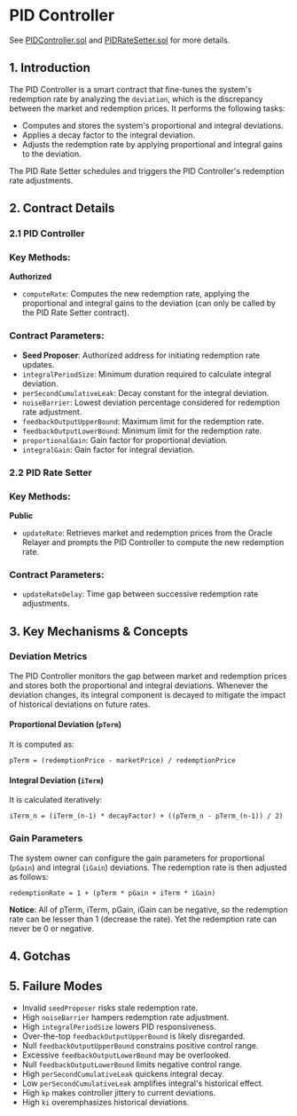 # PID Controller

See [PIDController.sol](/src/contracts/PIDController.sol/contract.PIDController.html) and [PIDRateSetter.sol](/src/contracts/PIDRateSetter.sol/contract.PIDRateSetter.md) for more details.

## 1. Introduction

The PID Controller is a smart contract that fine-tunes the system's redemption rate by analyzing the `deviation`, which is the discrepancy between the market and redemption prices. It performs the following tasks:

- Computes and stores the system's proportional and integral deviations.
- Applies a decay factor to the integral deviation.
- Adjusts the redemption rate by applying proportional and integral gains to the deviation.

The PID Rate Setter schedules and triggers the PID Controller's redemption rate adjustments.

## 2. Contract Details

### 2.1 PID Controller

### Key Methods:

**Authorized**

- `computeRate`: Computes the new redemption rate, applying the proportional and integral gains to the deviation (can only be called by the PID Rate Setter contract).

### Contract Parameters:

- **Seed Proposer**: Authorized address for initiating redemption rate updates.
- `integralPeriodSize`: Minimum duration required to calculate integral deviation.
- `perSecondCumulativeLeak`: Decay constant for the integral deviation.
- `noiseBarrier`: Lowest deviation percentage considered for redemption rate adjustment.
- `feedbackOutputUpperBound`: Maximum limit for the redemption rate.
- `feedbackOutputLowerBound`: Minimum limit for the redemption rate.
- `proportionalGain`: Gain factor for proportional deviation.
- `integralGain`: Gain factor for integral deviation.

### 2.2 PID Rate Setter

### Key Methods:

**Public**

- `updateRate`: Retrieves market and redemption prices from the Oracle Relayer and prompts the PID Controller to compute the new redemption rate.

### Contract Parameters:

- `updateRateDelay`: Time gap between successive redemption rate adjustments.

## 3. Key Mechanisms & Concepts

### Deviation Metrics

The PID Controller monitors the gap between market and redemption prices and stores both the proportional and integral deviations. Whenever the deviation changes, its integral component is decayed to mitigate the impact of historical deviations on future rates.

#### Proportional Deviation (`pTerm`)

It is computed as:

```
pTerm = (redemptionPrice - marketPrice) / redemptionPrice
```

#### Integral Deviation (`iTerm`)

It is calculated iteratively:

```
iTerm_n = (iTerm_(n-1) * decayFactor) + ((pTerm_n - pTerm_(n-1)) / 2)
```

### Gain Parameters

The system owner can configure the gain parameters for proportional (`pGain`) and integral (`iGain`) deviations. The redemption rate is then adjusted as follows:

```
redemptionRate = 1 + (pTerm * pGain + iTerm * iGain)
```

**Notice**: All of pTerm, iTerm, pGain, iGain can be negative, so the redemption rate can be lesser than 1 (decrease the rate). Yet the redemption rate can never be 0 or negative.

## 4. Gotchas

## 5. Failure Modes

- Invalid `seedProposer` risks stale redemption rate.
- High `noiseBarrier` hampers redemption rate adjustment.
- High `integralPeriodSize` lowers PID responsiveness.
- Over-the-top `feedbackOutputUpperBound` is likely disregarded.
- Null `feedbackOutputUpperBound` constrains positive control range.
- Excessive `feedbackOutputLowerBound` may be overlooked.
- Null `feedbackOutputLowerBound` limits negative control range.
- High `perSecondCumulativeLeak` quickens integral decay.
- Low `perSecondCumulativeLeak` amplifies integral's historical effect.
- High `kp` makes controller jittery to current deviations.
- High `ki` overemphasizes historical deviations.
